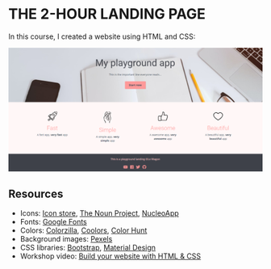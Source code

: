 # THE 2-HOUR LANDING PAGE 

In this course, I created a website using HTML and CSS:

![](page.png)



## Resources

- Icons: [Icon store](http://iconstore.co/), [The Noun Project](https://thenounproject.com/), [NucleoApp](https://nucleoapp.com/premium-icons/)
- Fonts: [Google Fonts](https://fonts.google.com/)
- Colors: [Colorzilla](http://www.colorzilla.com/chrome/), [Coolors](https://coolors.co/), [Color Hunt](http://colorhunt.co/)
- Background images: [Pexels](https://www.pexels.com/)
- CSS libraries: [Bootstrap](http://getbootstrap.com/), [Material Design](https://material.google.com/)
- Workshop video: [Build your website with HTML & CSS](https://www.youtube.com/watch?v=-9ZheXYOMeM&t=12s)